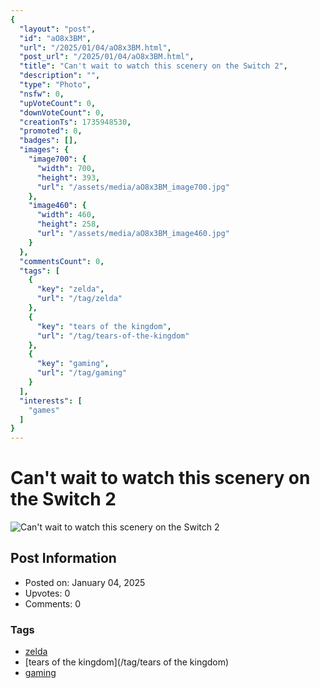 ```yaml
---
{
  "layout": "post",
  "id": "aO8x3BM",
  "url": "/2025/01/04/aO8x3BM.html",
  "post_url": "/2025/01/04/aO8x3BM.html",
  "title": "Can't wait to watch this scenery on the Switch 2",
  "description": "",
  "type": "Photo",
  "nsfw": 0,
  "upVoteCount": 0,
  "downVoteCount": 0,
  "creationTs": 1735948530,
  "promoted": 0,
  "badges": [],
  "images": {
    "image700": {
      "width": 700,
      "height": 393,
      "url": "/assets/media/aO8x3BM_image700.jpg"
    },
    "image460": {
      "width": 460,
      "height": 258,
      "url": "/assets/media/aO8x3BM_image460.jpg"
    }
  },
  "commentsCount": 0,
  "tags": [
    {
      "key": "zelda",
      "url": "/tag/zelda"
    },
    {
      "key": "tears of the kingdom",
      "url": "/tag/tears-of-the-kingdom"
    },
    {
      "key": "gaming",
      "url": "/tag/gaming"
    }
  ],
  "interests": [
    "games"
  ]
}
---
```


# Can't wait to watch this scenery on the Switch 2

![Can't wait to watch this scenery on the Switch 2](/assets/media/aO8x3BM_image700.jpg)

## Post Information

- Posted on: January 04, 2025
- Upvotes: 0
- Comments: 0

### Tags

- [zelda](/tag/zelda)
- [tears of the kingdom](/tag/tears of the kingdom)
- [gaming](/tag/gaming)
